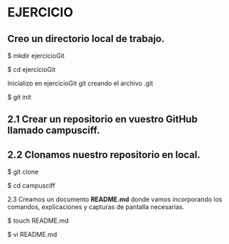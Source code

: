 # EJERCICIO

## Creo un directorio local de trabajo.

$ mkdir ejercicioGit

$ cd ejercicioGit

Inicializo en ejercicioGit git creando el archivo .git 

$ git init


## 2.1 Crear un repositorio en vuestro GitHub llamado campusciff.


## 2.2 Clonamos nuestro repositorio en local.

$ git clone

$ cd campusciff

2.3 Creamos un documento **README.md** donde vamos incorporando los comandos, explicaciones y capturas de pantalla necesarias.

$ touch README.md

$ vi README.md
